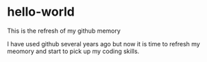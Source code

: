 # hello-world
This is the refresh of my github memory

I have used github several years ago but now it is time to refresh my meomory and start to pick up my coding skills. 
